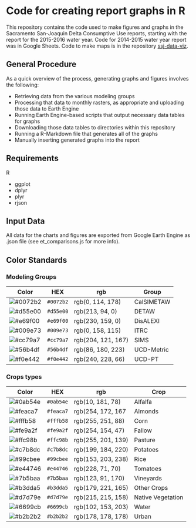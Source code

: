 # Code for creating report graphs in R

This repository contains the code used to make figures and graphs in the
Sacramento San-Joaquin Delta Consumptive Use reports, starting with the report
for the 2015-2016 water year. Code for 2014-2015 water year report was in Google
Sheets. Code to make maps is in the repository [ssj-data-viz](ssj-data-viz).

## General Procedure
As a quick overview of the process, generating graphs and figures involves
the following:

* Retrieving data from the various modeling groups
* Processing that data to monthly rasters, as appropriate and uploading
those data to Earth Engine
* Running Earth Engine-based scripts that output necessary data tables for
graphs
* Downloading those data tables to directories within this repository
* Running a R-Markdown file that generates all of the graphs
* Manually inserting generated graphs into the report

## Requirements

R
  - ggplot
  - dplyr
  - plyr
  - rjson

## Input Data

All data for the charts and figures are exported from Google Earth Engine as .json file (see et_comparisons.js for more info).

## Color Standards

### Modeling Groups

|Color| HEX | rgb |Group |
| --- | --- | ---- | ----- |
|![#0072b2](https://placehold.it/15/0072b2/000000?text=+) |`#0072b2`| rgb(0, 114, 178) | CalSIMETAW |
|![#d55e00](https://placehold.it/15/d55e00/000000?text=+) |`#d55e00`| rgb(213, 94, 0) | DETAW |
|![#e69f00](https://placehold.it/15/e69f00/000000?text=+) |`#e69f00`| rgb(230, 159, 0) | DisALEXI |
|![#009e73](https://placehold.it/15/009e73/000000?text=+) |`#009e73`| rgb(0, 158, 115) | ITRC |
|![#cc79a7](https://placehold.it/15/cc79a7/000000?text=+) |`#cc79a7`| rgb(204, 121, 167) | SIMS |
|![#56b4df](https://placehold.it/15/56b4df/000000?text=+) |`#56b4df`| rgb(86, 180, 223) | UCD-Metric |
|![#f0e442](https://placehold.it/15/f0e442/000000?text=+) |`#f0e442`| rgb(240, 228, 66) | UCD-PT |


### Crops types

|Color| HEX | rgb |Crop |
| --- | --- | ----- | ----- |
|![#0ab54e](https://placehold.it/15/0ab54e/000000?text=+) |`#0ab54e`| rgb(10, 181, 78) | Alfalfa |
|![#feaca7](https://placehold.it/15/feaca7/000000?text=+) |`#feaca7`| rgb(254, 172, 167 | Almonds |
|![#fffb58](https://placehold.it/15/fffb58/000000?text=+) |`#fffb58`| rgb(255, 251, 88)  | Corn |
|![#fe9a2f](https://placehold.it/15/fe9a2f/000000?text=+) |`#fe9a2f`| rgb(254, 154, 47) |  Fallow |
|![#ffc98b](https://placehold.it/15/ffc98b/000000?text=+) |`#ffc98b`| rgb(255, 201, 139) | Pasture |
|![#c7b8dc](https://placehold.it/15/c7b8dc/000000?text=+) |`#c7b8dc`| rgb(199, 184, 220) |  Potatoes |
|![#99cbee](https://placehold.it/15/99cbee/000000?text=+) |`#99cbee`| rgb(153, 203, 238) | Rice |
|![#e44746](https://placehold.it/15/e44746/000000?text=+) |`#e44746`| rgb(228, 71, 70)  | Tomatoes |
|![#7b5baa](https://placehold.it/15/7b5baa/000000?text=+) |`#7b5baa`| rgb(123, 91, 170) | Vineyards |
|![#b3dda5](https://placehold.it/15/b3dda5/000000?text=+) |`#b3dda5`| rgb(179, 221, 165) |  Other Crops |
|![#d7d79e](https://placehold.it/15/d7d79e/000000?text=+) |`#d7d79e`| rgb(215, 215, 158) |  Native Vegetation |
|![#6699cb](https://placehold.it/15/6699cb/000000?text=+) |`#6699cb`| rgb(102, 153, 203) |  Water |
|![#b2b2b2](https://placehold.it/15/b2b2b2/000000?text=+) |`#b2b2b2`| rgb(178, 178, 178) |  Urban |
